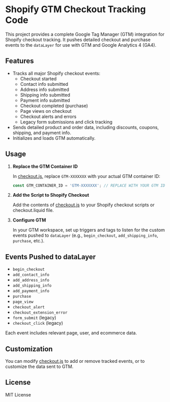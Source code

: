 # Shopify GTM Checkout Tracking Code

This project provides a complete Google Tag Manager (GTM) integration for Shopify checkout tracking. It pushes detailed checkout and purchase events to the `dataLayer` for use with GTM and Google Analytics 4 (GA4).

## Features

- Tracks all major Shopify checkout events:
  - Checkout started
  - Contact info submitted
  - Address info submitted
  - Shipping info submitted
  - Payment info submitted
  - Checkout completed (purchase)
  - Page views on checkout
  - Checkout alerts and errors
  - Legacy form submissions and click tracking
- Sends detailed product and order data, including discounts, coupons, shipping, and payment info.
- Initializes and loads GTM automatically.

## Usage

1. **Replace the GTM Container ID**

   In [checkout.js](checkout.js), replace `GTM-XXXXXXX` with your actual GTM container ID:

   ```js
   const GTM_CONTAINER_ID = 'GTM-XXXXXXX'; // REPLACE WITH YOUR GTM ID
   ```

2. **Add the Script to Shopify Checkout**

   Add the contents of [checkout.js](checkout.js) to your Shopify checkout scripts or checkout.liquid file.

3. **Configure GTM**

   In your GTM workspace, set up triggers and tags to listen for the custom events pushed to `dataLayer` (e.g., `begin_checkout`, `add_shipping_info`, `purchase`, etc.).

## Events Pushed to dataLayer

- `begin_checkout`
- `add_contact_info`
- `add_address_info`
- `add_shipping_info`
- `add_payment_info`
- `purchase`
- `page_view`
- `checkout_alert`
- `checkout_extension_error`
- `form_submit` (legacy)
- `checkout_click` (legacy)

Each event includes relevant page, user, and ecommerce data.

## Customization

You can modify [checkout.js](checkout.js) to add or remove tracked events, or to customize the data sent to GTM.

## License

MIT License
